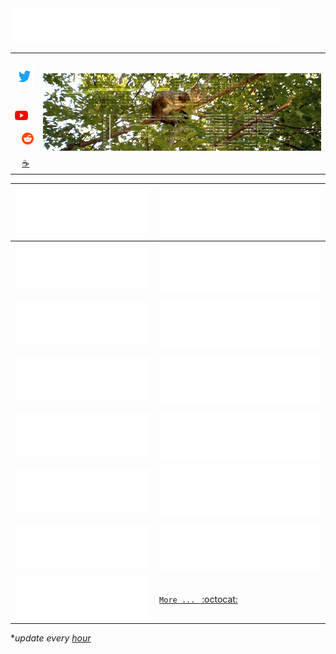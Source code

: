 <a href="http://3-F.in">
  <img src="/generated/statistics/overview.svg" width="430" height="54" />
</a>
<table>
  <tr>
    <td>&nbsp;
        <a href="https://twitter.com/github3F" title="@github3F">
          <img src="/resources/icons/t_36px.png" width="36" height="36" />
        </a>
        <br/><br/>&nbsp;&nbsp;
        <a href="https://www.youtube.com/reg3F" title="/reg3F">
          <img src="/resources/icons/y_21px.png" width="21" height="15" />
        </a>
        <br/><br/>&nbsp;&nbsp;
        <a href="https://www.reddit.com/r/x3F/" title="/r/x3F">
          <img src="/resources/icons/r_19px.png" width="19" height="19" />
        </a>
        <br/><br/>&nbsp;&nbsp;
        <a href="https://3F.github.io/Donation/" title="Hello World 🧬">☕</a>
    </td>
    <td>
      <a href="https://twitter.com/github3F">
        <img src="/resources/private/github3F.jpg" />
      </a>
    </td>
  </tr>
</table>

[![](/generated/repositories/Conari.svg)](https://github.com/3F/Conari)|[![](/generated/repositories/LX4Cnh.svg)](https://github.com/3F/LX4Cnh)
-|-
[![](/generated/repositories/MvsSln.svg)](https://github.com/3F/MvsSln)|[![](/generated/repositories/regXwild.svg)](https://github.com/3F/regXwild)
[![](/generated/repositories/Jt.svg)](https://github.com/3F/Jt)|[![](/generated/repositories/vsSolutionBuildEvent.svg)](https://github.com/3F/vsSolutionBuildEvent)
[![](/generated/repositories/sandbox.svg)](https://github.com/3F/sandbox)|[![](/generated/repositories/IeXod.svg)](https://github.com/3F/IeXod)
[![](/generated/repositories/Fnv1a128.svg)](https://github.com/3F/Fnv1a128)|[![](/generated/repositories/GetNuTool.svg)](https://github.com/3F/GetNuTool)
[![](/generated/repositories/LuNari.svg)](https://github.com/3F/LuNari)|[![](/generated/repositories/hMSBuild.svg)](https://github.com/3F/hMSBuild)
[![](/generated/repositories/UnmanagedEmitCalli.svg)](https://github.com/3F/UnmanagedEmitCalli)|[![](/generated/repositories/aml_s905_uboot.svg)](https://github.com/3F/aml_s905_uboot)
[![](/generated/repositories/Huid.svg)](https://github.com/3F/Huid)|[`More ... ` :octocat:](https://github.com/3F?tab=repositories)

\**update every [hour](https://github.com/3F/3F/actions/workflows/gh3Fs.action.js.yml)*

